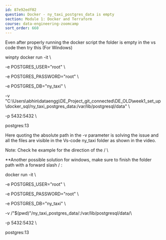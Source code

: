 ```yaml
---
id: 87e92edf02
question: Docker - ny_taxi_postgres_data is empty
section: Module 1: Docker and Terraform
course: data-engineering-zoomcamp
sort_order: 660
---
```


Even after properly running the docker script the folder is empty in the vs code  then try this (For Windows)

winpty docker run -it \

-e POSTGRES_USER="root" \

-e POSTGRES_PASSWORD="root" \

-e POSTGRES_DB="ny_taxi" \

-v "C:\Users\abhin\dataengg\DE_Project_git_connected\DE_OLD\week1_set_up\docker_sql/ny_taxi_postgres_data:/var/lib/postgresql/data" \

-p 5432:5432 \

postgres:13

Here quoting the absolute path in  the -v parameter is solving the issue and all the files are visible in the Vs-code ny_taxi folder as shown in the video.

Note: Check he example for the direction of the / \

**Another possible solution for windows, make sure to finish the folder path with a forward slash / :

docker run -it \

-e POSTGRES_USER="root" \

-e POSTGRES_PASSWORD="root" \

-e POSTGRES_DB="ny_taxi" \

-v /"$(pwd)"/ny_taxi_postgres_data/:/var/lib/postgresql/data/\

-p 5432:5432 \

postgres:13

